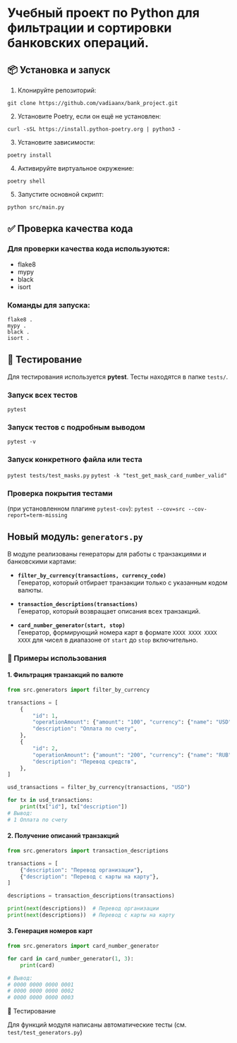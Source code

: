 # Учебный проект по Python для фильтрации и сортировки банковских операций.

## 📦 Установка и запуск

1. Клонируйте репозиторий:
```
git clone https://github.com/vadiaanx/bank_project.git
```
2. Установите Poetry, если он ещё не установлен:
```
curl -sSL https://install.python-poetry.org | python3 -
```

3. Установите зависимости:
```
poetry install
```
4. Активируйте виртуальное окружение:
```
poetry shell
```
5. Запустите основной скрипт:
```
python src/main.py
```

## ✅ Проверка качества кода
### Для проверки качества кода используются:
* flake8
* mypy
* black
* isort

### Команды для запуска:
```
flake8 .
mypy .
black .
isort .
```

## 🧪 Тестирование
Для тестирования используется **pytest**. Тесты находятся в папке `tests/`.

### Запуск всех тестов
`pytest`
### Запуск тестов с подробным выводом
`pytest -v`
### Запуск конкретного файла или теста
`pytest tests/test_masks.py`
`pytest -k "test_get_mask_card_number_valid"`
### Проверка покрытия тестами
(при установленном плагине `pytest-cov`):
`pytest --cov=src --cov-report=term-missing`

## Новый модуль: `generators.py`

В модуле реализованы генераторы для работы с транзакциями и банковскими картами:

- **`filter_by_currency(transactions, currency_code)`**  
  Генератор, который отбирает транзакции только с указанным кодом валюты.

- **`transaction_descriptions(transactions)`**  
  Генератор, который возвращает описания всех транзакций.

- **`card_number_generator(start, stop)`**  
  Генератор, формирующий номера карт в формате `XXXX XXXX XXXX XXXX` для чисел в диапазоне от `start` до `stop` включительно.

### 🔧 Примеры использования

#### 1. Фильтрация транзакций по валюте
```python
from src.generators import filter_by_currency

transactions = [
    {
        "id": 1,
        "operationAmount": {"amount": "100", "currency": {"name": "USD", "code": "USD"}},
        "description": "Оплата по счету",
    },
    {
        "id": 2,
        "operationAmount": {"amount": "200", "currency": {"name": "RUB", "code": "RUB"}},
        "description": "Перевод средств",
    },
]

usd_transactions = filter_by_currency(transactions, "USD")

for tx in usd_transactions:
    print(tx["id"], tx["description"])
# Вывод:
# 1 Оплата по счету
```
#### 2. Получение описаний транзакций
```python
from src.generators import transaction_descriptions

transactions = [
    {"description": "Перевод организации"},
    {"description": "Перевод с карты на карту"},
]

descriptions = transaction_descriptions(transactions)

print(next(descriptions))  # Перевод организации
print(next(descriptions))  # Перевод с карты на карту
```

#### 3. Генерация номеров карт
```python
from src.generators import card_number_generator

for card in card_number_generator(1, 3):
    print(card)

# Вывод:
# 0000 0000 0000 0001
# 0000 0000 0000 0002
# 0000 0000 0000 0003
```

🧪 Тестирование

Для функций модуля написаны автоматические тесты (см. `test/test_generators.py`)